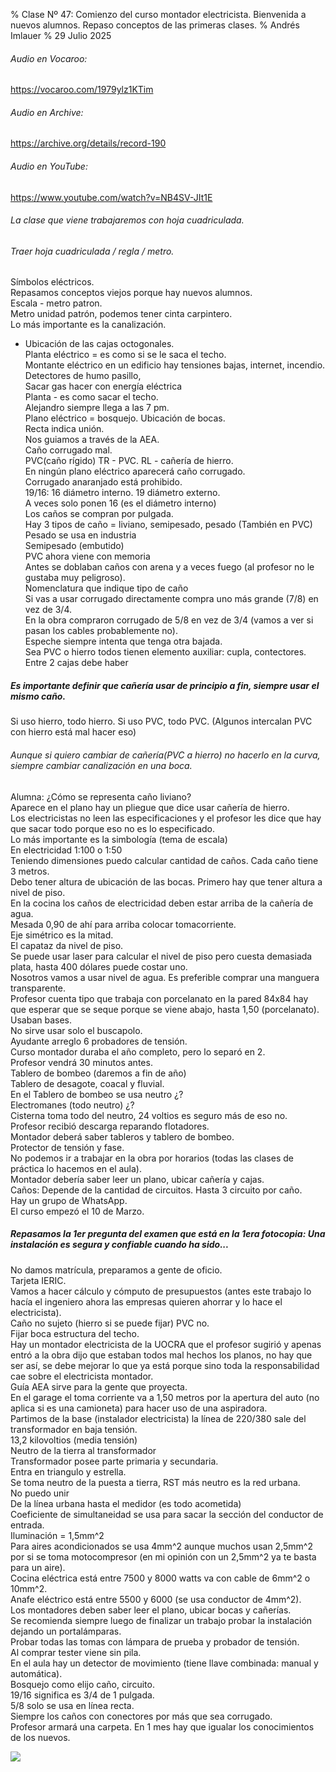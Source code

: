 % Clase Nº 47: Comienzo del curso montador electricista. Bienvenida a nuevos alumnos. Repaso conceptos de las primeras clases.
% Andrés Imlauer
% 29 Julio 2025

###### Audio en Vocaroo:
https://vocaroo.com/1979ylz1KTim
###### Audio en Archive:
https://archive.org/details/record-190
###### Audio en YouTube:
https://www.youtube.com/watch?v=NB4SV-JIt1E

###### La clase que viene trabajaremos con hoja cuadriculada.
###### Traer hoja cuadriculada / regla / metro.
   
Símbolos eléctricos.   
Repasamos conceptos viejos porque hay nuevos alumnos.   
Escala - metro patron.   
Metro unidad patrón, podemos tener cinta carpintero.   
Lo más importante es la canalización.   
* Ubicación de las cajas octogonales.   
Planta eléctrico = es como si se le saca el techo.   
Montante eléctrico en un edificio hay tensiones bajas, internet, incendio. Detectores de humo pasillo,    
Sacar gas hacer con energía eléctrica   
Planta - es como sacar el techo.   
Alejandro siempre llega a las 7 pm.   
Plano eléctrico = bosquejo. Ubicación de bocas.   
Recta indica unión.   
Nos guiamos a través de la AEA.   
Caño corrugado mal.   
PVC(caño rígido) TR - PVC. RL - cañería de hierro.   
En ningún plano eléctrico aparecerá caño corrugado.   
Corrugado anaranjado está prohibido.   
19/16: 16 diámetro interno. 19 diámetro externo.   
A veces solo ponen 16 (es el diámetro interno)   
Los caños se compran por pulgada.   
Hay 3 tipos de caño = liviano, semipesado, pesado (También en PVC)   
Pesado se usa en industria   
Semipesado (embutido)   
PVC ahora viene con memoria   
Antes se doblaban caños con arena y a veces fuego (al profesor no le gustaba muy peligroso).   
Nomenclatura que indique tipo de caño   
Si vas a usar corrugado directamente compra uno más grande (7/8) en vez de 3/4.   
En la obra compraron corrugado de 5/8 en vez de 3/4 (vamos a ver si pasan los cables probablemente no).   
Espeche siempre intenta que tenga otra bajada.   
Sea PVC o hierro todos tienen elemento auxiliar: cupla, contectores.   
Entre 2 cajas debe haber    
##### Es importante definir que cañería usar de principio a fin, siempre usar el mismo caño.   
Si uso hierro, todo hierro. Si uso PVC, todo PVC. (Algunos intercalan PVC con hierro está mal hacer eso)   
###### Aunque si quiero cambiar de cañería(PVC a hierro) no hacerlo en la curva, siempre cambiar canalización en una boca.   
Alumna: ¿Cómo se representa caño liviano?   
Aparece en el plano hay un pliegue que dice usar cañería de hierro.   
Los electricistas no leen las especificaciones y el profesor les dice que hay que sacar todo porque eso no es lo especificado.   
Lo más importante es la simbología (tema de escala)   
En electricidad 1:100 o 1:50   
Teniendo dimensiones puedo calcular cantidad de caños. Cada caño tiene 3 metros.   
Debo tener altura de ubicación de las bocas. Primero hay que tener altura a nivel de piso.   
En la cocina los caños de electricidad deben estar arriba de la cañería de agua.   
Mesada 0,90 de ahí para arriba colocar tomacorriente.   
Eje simétrico es la mitad.   
El capataz da nivel de piso.   
Se puede usar laser para calcular el nivel de piso pero cuesta demasiada plata, hasta 400 dólares puede costar uno.   
Nosotros vamos a usar nivel de agua. Es preferible comprar una manguera transparente.    
Profesor cuenta tipo que trabaja con porcelanato en la pared 84x84 hay que esperar que se seque porque se viene abajo, hasta 1,50 (porcelanato). Usaban bases.   
No sirve usar solo el buscapolo.   
Ayudante arreglo 6 probadores de tensión.   
Curso montador duraba el año completo, pero lo separó en 2.   
Profesor vendrá 30 minutos antes.   
Tablero de bombeo (daremos a fin de año)   
Tablero de desagote, coacal y fluvial.   
En el Tablero de bombeo se usa neutro ¿?   
Electromanes (todo neutro) ¿?    
Cisterna toma todo del neutro, 24 voltios es seguro más de eso no.   
Profesor recibió descarga reparando flotadores.   
Montador deberá saber tableros y tablero de bombeo.   
Protector de tensión y fase.   
No podemos ir a trabajar en la obra por horarios (todas las clases de práctica lo hacemos en el aula).   
Montador debería saber leer un plano, ubicar cañería y cajas.   
Caños: Depende de la cantidad de circuitos. Hasta 3 circuito por caño.   
Hay un grupo de WhatsApp.   
El curso empezó el 10 de Marzo.   
##### Repasamos la 1er pregunta del examen que está en la 1era fotocopia: Una instalación es segura y confiable cuando ha sido...   
No damos matrícula, preparamos a gente de oficio.   
Tarjeta IERIC.   
Vamos a hacer cálculo y cómputo de presupuestos (antes este trabajo lo hacía el ingeniero ahora las empresas quieren ahorrar y lo hace el electricista).   
Caño no sujeto (hierro si se puede fijar) PVC no.   
Fijar boca estructura del techo.   
Hay un montador electricista de la UOCRA que el profesor sugirió y apenas entró a la obra dijo que estaban todos mal hechos los planos, no hay que ser así, se debe mejorar lo que ya está porque sino toda la responsabilidad cae sobre el electricista montador.   
Guía AEA sirve para la gente que proyecta.   
En el garage el toma corriente va a 1,50 metros por la apertura del auto (no aplica si es una camioneta) para hacer uso de una aspiradora.   
Partimos de la base (instalador electricista) la línea de 220/380 sale del transformador en baja tensión.   
13,2 kilovoltios (media tensión)   
Neutro de la tierra al transformador   
Transformador posee parte primaria y secundaria.   
Entra en triangulo y estrella.   
Se toma neutro de la puesta a tierra, RST más neutro es la red urbana.   
No puedo unir    
De la línea urbana hasta el medidor (es todo acometida)   
Coeficiente de simultaneidad se usa para sacar la sección del conductor de entrada.   
Iluminación = 1,5mm^2   
Para aires acondicionados se usa 4mm^2 aunque muchos usan 2,5mm^2 por si se toma motocompresor (en mi opinión con un 2,5mm^2 ya te basta para un aire).   
Cocina eléctrica está entre 7500 y 8000 watts va con cable de 6mm^2 o 10mm^2.   
Anafe eléctrico está entre 5500 y 6000 (se usa conductor de 4mm^2).   
Los montadores deben saber leer el plano, ubicar bocas y cañerías.   
Se recomienda siempre luego de finalizar un trabajo probar la instalación dejando un portalámparas.   
Probar todas las tomas con lámpara de prueba y probador de tensión.   
Al comprar tester viene sin pila.   
En el aula hay un detector de movimiento (tiene llave combinada: manual y automática).   
Bosquejo como elijo caño, circuito.   
19/16 significa es 3/4 de 1 pulgada.   
5/8 solo se usa en línea recta.   
Siempre los caños con conectores por más que sea corrugado.   
Profesor armará una carpeta. En 1 mes hay que igualar los conocimientos de los nuevos.   
   
![](https://blogger.googleusercontent.com/img/b/R29vZ2xl/AVvXsEi0fWnXQ5N6WFLHPbBpqOKokIulC4lLBzYJbNueakllTTi1KR-IAoaa4US-l2sLZENtuXkqVmLjipu2FR0HURepnK8on6eLMqn-fi9BX1QzKXn-2gjuXwLhV0uoOMo-dMQXkHeaYUo19CAe_IhcmleJt-Z82pYqsY7aR7ePp3OBQVzMgEOtaCKdO4YoOR4/s4160/IMG_20250728_202443243.jpg)
